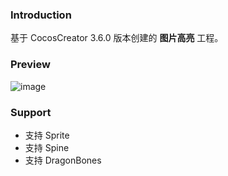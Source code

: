 ### Introduction
基于 CocosCreator 3.6.0 版本创建的 **图片高亮** 工程。

### Preview
![image](../../../gif/202202/2022022501.gif)

### Support
- 支持 Sprite
- 支持 Spine
- 支持 DragonBones